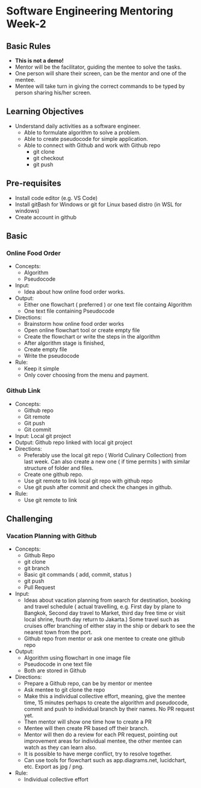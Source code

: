 # Software Engineering Mentoring Week-2

## Basic Rules
- **This is not a demo!**
- Mentor will be the facilitator, guiding the mentee to solve the tasks.
- One person will share their screen, can be the mentor and one of the mentee.
- Mentee will take turn in giving the correct commands to be typed by person sharing his/her screen.

## Learning Objectives

- Understand daily activities as a software engineer.
  - Able to formulate algorithm to solve a problem.
  - Able to create pseudocode for simple application.
  - Able to connect with Github and work with Github repo
    - git clone
    - git checkout
    - git push

## Pre-requisites

- Install code editor (e.g. VS Code)
- Install gitBash for Windows or git for Linux based distro (in WSL for windows)
- Create account in github

## Basic

### Online Food Order

- Concepts:
  - Algorithm
  - Pseudocode
- Input:
  - Idea about how online food order works.
- Output: 
  - Either one flowchart ( preferred ) or one text file containg Algorithm
  - One text file containing Pseudocode
- Directions:
  - Brainstorm how online food order works
  - Open online flowchart tool or create empty file
  - Create the flowchart or write the steps in the algorithm
  - After algorithm stage is finished,
  - Create empty file
  - Write the pseudocode
- Rule:
  - Keep it simple
  - Only cover choosing from the menu and payment.

### Github Link
- Concepts: 
  - Github repo
  - Git remote
  - Git push
  - Git commit
- Input: Local git project
- Output: Github repo linked with local git project
- Directions:
  - Preferably use the local git repo ( World Culinary Collection) from last week. Can also create a new one ( if time permits ) with similar structure of folder and files.
  - Create one github repo.
  - Use git remote to link local git repo with github repo
  - Use git push after commit and check the changes in github.
- Rule: 
  - Use git remote to link

## Challenging

### Vacation Planning with Github

- Concepts:
  - Github Repo
  - git clone
  - git branch
  - Basic git commands ( add, commit, status )
  - git push
  - Pull Request
- Input:
  - Ideas about vacation planning from search for destination, booking and travel schedule ( actual travelling, e.g. First day by plane to Bangkok, Second day travel to Market, third day free time or visit local shrine, fourth day return to Jakarta.) Some travel such as cruises offer branching of either stay in the ship or debark to see the nearest town from the port.
  - Github repo from mentor or ask one mentee to create one github repo
- Output:
  - Algorithm using flowchart in one image file
  - Pseudocode in one text file
  - Both are stored in Github
- Directions:
  - Prepare a Github repo, can be by mentor or mentee
  - Ask mentee to git clone the repo
  - Make this a individual collective effort, meaning, give the mentee time, 15 minutes perhaps to create the algorithm and pseudocode, commit and push to individual branch by their names. No PR request yet.
  - Then mentor will show one time how to create a PR
  - Mentee will then create PR based off their branch.
  - Mentor will then do a review for each PR request, pointing out improvement areas for individual mentee, the other mentee can watch as they can learn also.
  - It is possible to have merge conflict, try to resolve together.
  - Can use tools for flowchart such as app.diagrams.net, lucidchart, etc. Export as jpg / png.
- Rule:
  - Individual collective effort